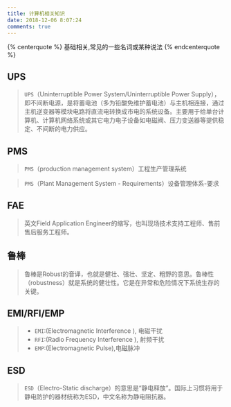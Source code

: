 ```yaml
---
title: 计算机相关知识
date: 2018-12-06 8:07:24
comments: true
---
```


{% centerquote %} 基础相关,常见的一些名词或某种说法 {% endcenterquote %}


## UPS

>`UPS`（Uninterruptible Power System/Uninterruptible Power Supply），即不间断电源，是将蓄电池（多为铅酸免维护蓄电池）与主机相连接，通过主机逆变器等模块电路将直流电转换成市电的系统设备。主要用于给单台计算机、计算机网络系统或其它电力电子设备如电磁阀、压力变送器等提供稳定、不间断的电力供应。


## PMS

> `PMS`（production management system）工程生产管理系统

> `PMS`（Plant Management System - Requirements）设备管理体系-要求


## FAE

> 英文Field Application Engineer的缩写，也叫现场技术支持工程师、售前售后服务工程师。

## 鲁棒

>鲁棒是Robust的音译，也就是健壮、强壮、坚定、粗野的意思。鲁棒性（robustness）就是系统的健壮性。它是在异常和危险情况下系统生存的关键。

## EMI/RFI/EMP

> - `EMI`:(Electromagnetic Interference ), 电磁干扰
> - `RFI`:(Radio Frequency Interference ), 射频干扰
> - `EMP`:(Electromagnetic Pulse),电磁脉冲

## ESD

> `ESD`（Electro-Static discharge）的意思是“静电释放”。国际上习惯将用于静电防护的器材统称为ESD，中文名称为静电阻抗器。
